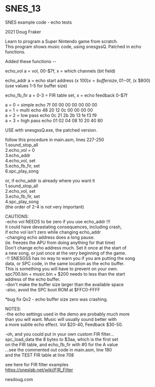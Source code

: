 # SNES_13  
SNES example code - echo tests  
  
2021 Doug Fraker  
  
Learn to program a Super Nintendo game from scratch.  
This program shows music code, using snesgssQ. Patched in echo functions.  
  
Added these functions --  
  
echo_vol	a = vol, 00-$7f, x = which channels (bit field)  
  
echo_addr	a = echo start address (x $100)   
			x = buffer size, 01-$0f, (x $800)  
			(use values 1-5 for buffer size)  
  
echo_fb_fir  a = 0-3 = FIR table set, x = echo feedback 0-$7f  
  
a = 0 = simple echo    7f 00 00 00  00 00 00 00  
a = 1 = multi echo     48 20 12 0c  00 00 00 00  
a = 2 = low pass echo  0c 21 2b 2b  13 fe f3 f9  
a = 3 = high pass echo 01 02 04 08  10 20 40 80  
  
  
  
USE with snesgssQ.exe, the patched version.  
  
follow this procedure in main.asm, lines 227-250  
 1.sound_stop_all  
 2.echo_vol = 0  
 3.echo_addr  
 4.echo_vol, set  
 5.echo_fb_fir, set  
 6.spc_play_song  
   
or, if echo_addr is already where you want it  
 1.sound_stop_all  
 2.echo_vol, set  
 3.echo_fb_fir, set  
 4.spc_play_song  
 (the order of 2-4 is not very important)  
  
  
CAUTIONS:  
-echo vol NEEDS to be zero if you use echo_addr !!!  
 it could have devastating consequences, including crash,  
 if echo vol isn't zero while changing echo_addr  
-changing echo address does a long pause.  
 (ie. freezes the APU from doing anything for that time)  
 Don't change echo address much. Set it once at the start of  
 a new song, or just once at the very beginning of the game.   
-!! SNESGSS has no way to warn you if you are putting the song  
 data, or SPC code, in the same location as the echo buffer.   
 This is something you will have to prevent on your own.   
 spc700.bin + music.bin + $200 needs to less than the start   
 address of the echo buffer.  
-don't make the buffer size larger than the available space  
-also, avoid the SPC boot ROM at $FFC0-FFFF  

*bug fix Qv2 - echo buffer size zero was crashing.
   
NOTES:  
-the echo settings used in the demo are probably much more  
 than you will want. Music will usually sound better with  
 a more subtle echo effect. Vol $20-40, Feedback $30-50.  
   
-oh, and you could put in your own custom FIR filter...  
 spc_load_data the 8 bytes to $3aa, which is the first set  
 on the FIR table, and echo_fb_fir with #0 for the A value  
 ...see the commented out code in main.asm, line 180  
 and the TEST FIR table at line 708  
   
see here for FIR filter examples  
https://sneslab.net/wiki/FIR_Filter   
  
nesdoug.com  
  
